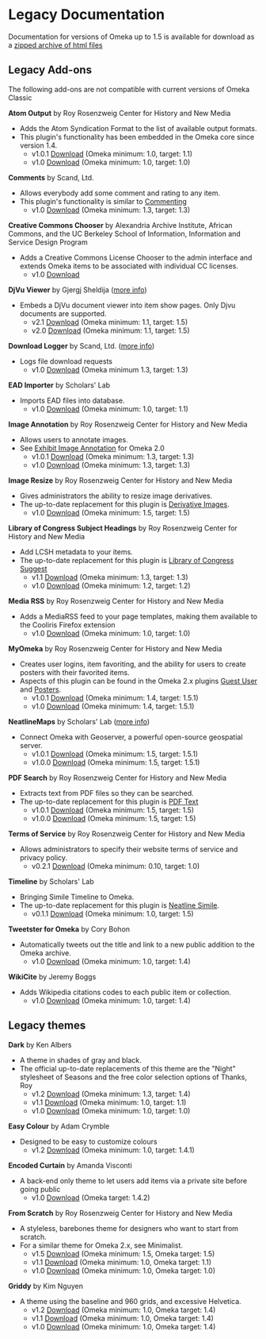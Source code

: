 # Legacy Documentation

Documentation for versions of Omeka up to 1.5 is available for download as a [zipped archive of html files](../doc_files/1xDocumentation.zip)

## Legacy Add-ons

The following add-ons are not compatible with current versions of Omeka Classic

**Atom Output** by Roy Rosenzweig Center for History and New Media 

- Adds the Atom Syndication Format to the list of available output formats.  
- This plugin's functionality has been embedded in the Omeka core since version 1.4.
    - v1.0.1 [Download](http://omeka.org/files/legacy_addons/AtomOutput-1.1-1.0.1.zip) (Omeka minimum: 1.0, target: 1.1)
    - v1.0 [Download](http://omeka.org/files/legacy_addons/AtomOutput-1.0-1.0.zip) (Omeka minimum: 1.0, target: 1.0)

**Comments** by Scand, Ltd.

- Allows everybody add some comment and rating to any item.
- This plugin's functionality is similar to [Commenting](../Plugins/Commenting.md)
    - v1.0 [Download](http://omeka.org/files/legacy_addons/Comments-1.3-1.0.zip) (Omeka minimum: 1.3, target: 1.3)

**Creative Commons Chooser** by Alexandria Archive Institute, African Commons, and the UC Berkeley School of Information, Information and Service Design Program 

- Adds a Creative Commons License Chooser to the admin interface and extends Omeka items to be associated with individual CC licenses.  
    - v1.0 [Download](http://omeka.org/files/legacy_addons/CreativeCommonsChooser-1.0-0.1.zip)

**DjVu Viewer** by Gjergj Sheldija ([more info](https://github.com/floss-bush/omeka-djvu-viewer-plugin)) 

- Embeds a DjVu document viewer into item show pages. Only Djvu documents are supported.
    - v2.1 [Download](http://omeka.org/files/legacy_addons/DjVu-Viewer-2.1.zip) (Omeka minimum: 1.1, target: 1.5)
    - v2.0 [Download](http://omeka.org/files/legacy_addons/DjVu-Viewer-2.0.zip) (Omeka minimum: 1.1, target: 1.5)

**Download Logger** by Scand, Ltd. ([more info](http://scand.com/products/omeka/download_logger.html)) 

- Logs file download requests
    - v1.0 [Download](http://omeka.org/files/legacy_addons/DownloadLogger-1.3-1.0.zip) (Omeka minimum 1.3, target: 1.3)

**EAD Importer** by Scholars' Lab

- Imports EAD files into database.
    - v1.0 [Download](http://omeka.org/files/legacy_addons/EadImporter-1.1-1.0.zip) (Omeka minimum: 1.0, target: 1.1)

**Image Annotation** by Roy Rosenzweig Center for History and New Media

- Allows users to annotate images.
- See [Exhibit Image Annotation](../Plugins/ExhibitImageAnnotation.md) for Omeka 2.0  
    - v1.0.1 [Download](http://omeka.org/files/legacy_addons/ImageAnnotation-1.3-1.0.1.zip) (Omeka minimum: 1.3, target: 1.3)
    - v1.0 [Download](http://omeka.org/files/legacy_addons/ImageAnnotation-1.3-1.0.zip) (Omeka minimum: 1.3, target: 1.3)

**Image Resize** by Roy Rosenzweig Center for History and New Media 

- Gives administrators the ability to resize image derivatives.  
- The up-to-date replacement for this plugin is [Derivative Images](../Plugins/DerivativeImages.md).
  - v1.0 [Download](http://omeka.org/files/legacy_addons/Image-Resize-1.0.zip) (Omeka minimum: 1.5, target: 1.5)

**Library of Congress Subject Headings** by Roy Rosenzweig Center for History and New Media 

- Add LCSH metadata to your items.  
- The up-to-date replacement for this plugin is [Library of Congress Suggest](../Plugins/Library_of_Congress_Suggest.md)
    - v1.1 [Download](http://omeka.org/files/legacy_addons/Lcsh-1.3-1.1.zip) (Omeka minimum: 1.3, target: 1.3)
    - v1.0 [Download](http://omeka.org/files/legacy_addons/Lcsh-1.2-1.0.zip) (Omeka minimum: 1.2, target: 1.2)

**Media RSS** by Roy Rosenzweig Center for History and New Media 

- Adds a MediaRSS feed to your page templates, making them available to the Cooliris Firefox extension
    - v1.0 [Download](http://omeka.org/files/legacy_addons/MediaRss-1.0-1.0.zip) (Omeka minimum: 1.0, target: 1.0)

**MyOmeka** by Roy Rosenzweig Center for History and New Media

- Creates user logins, item favoriting, and the ability for users to create posters with their favorited items.
- Aspects of this plugin can be found in the Omeka 2.x plugins [Guest User](../Plugins/GuestUser.md) and [Posters](../Plugins/Posters.md).
    - v1.0.1 [Download](http://omeka.org/files/legacy_addons/My-Omeka-1.0.1.zip) (Omeka minimum: 1.4, target: 1.5.1)
    - v1.0 [Download](http://omeka.org/files/legacy_addons/My-Omeka-1.0.zip) (Omeka minimum: 1.4, target: 1.5.1)

**NeatlineMaps** by Scholars' Lab ([more info](https://github.com/scholarslab/NeatlineMaps)) 

- Connect Omeka with Geoserver, a powerful open-source geospatial server.
    - v1.0.1 [Download](http://omeka.org/files/legacy_addons/Neatline-Maps-1.0.1.zip) (Omeka minimum: 1.5, target: 1.5.1)
    - v1.0.0 [Download](http://omeka.org/files/legacy_addons/Neatline-Maps-1.0.0.zip) (Omeka minimum: 1.5, target: 1.5.1)

**PDF Search** by Roy Rosenzweig Center for History and New Media

- Extracts text from PDF files so they can be searched.  
- The up-to-date replacement for this plugin is [PDF Text](../Plugins/PdfText.md)
    - v1.0.1 [Download](http://omeka.org/files/legacy_addons/PDF-Search-1.0.1.zip) (Omeka minimum: 1.5, target: 1.5)
    - v1.0.0 [Download](http://omeka.org/files/legacy_addons/PDF-Search-1.0.zip) (Omeka minimum: 1.5, target: 1.5)

**Terms of Service** by Roy Rosenzweig Center for History and New Media 

- Allows administrators to specify their website terms of service and privacy policy.
    - v0.2.1 [Download](http://omeka.org/files/legacy_addons/TermsOfService-1.0-0.2.1.zip) (Omeka minimum: 0.10, target: 1.0)

 **Timeline** by Scholars' Lab 

- Bringing Simile Timeline to Omeka.  
- The up-to-date replacement for this plugin is [Neatline Simile](http://neatline.org/plugins/).
    - v0.1.1 [Download](http://omeka.org/files/legacy_addons/Timeline-0.1.1.zip) (Omeka minimum: 1.0, target: 1.5)

 **Tweetster for Omeka** by Cory Bohon 

- Automatically tweets out the title and link to a new public addition to the Omeka archive.
    - v1.0 [Download](http://omeka.org/files/legacy_addons/Tweetster-1.0.zip) (Omeka minimum: 1.0, target: 1.4)

 **WikiCite** by Jeremy Boggs

- Adds Wikipedia citations codes to each public item or collection.
    - v1.0 [Download](http://omeka.org/files/legacy_addons/WikiCite-for-Omeka-1.0.zip) (Omeka minimum: 1.0, target: 1.4)

## Legacy themes

 **Dark** by Ken Albers 

- A theme in shades of gray and black.  
- The official up-to-date replacements of this theme are the "Night" stylesheet of Seasons and the free color selection options of Thanks, Roy
    - v1.2 [Download](http://omeka.org/files/legacy_addons/dark-1.2.zip) (Omeka minimum: 1.3, target: 1.4)
    - v1.1 [Download](http://omeka.org/files/legacy_addons/dark-1.1-1.1.zip) (Omeka minimum: 1.0, target: 1.1)
    - v1.0 [Download](http://omeka.org/files/legacy_addons/dark-1.0-1.0.zip) (Omeka minimum: 1.0, target: 1.0)


 **Easy Colour** by Adam Crymble 

- Designed to be easy to customize colours
    - v1.2 [Download](http://omeka.org/files/legacy_addons/easy-colour-1.2.zip) (Omeka minimum: 1.0, target: 1.4.1)

 **Encoded Curtain** by Amanda Visconti 

- A back-end only theme to let users add items via a private site before going public
    - v1.0 [Download](http://omeka.org/files/legacy_addons/Encoded-Curtain-1.0.zip) (Omeka target: 1.4.2)


 **From Scratch** by Roy Rosenzweig Center for History and New Media 

- A styleless, barebones theme for designers who want to start from scratch.
- For a similar theme for Omeka 2.x, see Minimalist.
    - v1.5 [Download](http://omeka.org/files/legacy_addons/From-Scratch-1.5.zip) (Omeka minimum: 1.5, Omeka target: 1.5)
    - v1.1 [Download](http://omeka.org/files/legacy_addons/From-Scratch-1.1.zip) (Omeka minimum: 1.0, Omeka target: 1.1)
    - v1.0 [Download](http://omeka.org/files/legacy_addons/fromscratch-1.0-1.0.zip) (Omeka minimum: 1.0, Omeka target: 1.0)
 
**Griddy** by Kim Nguyen 

- A theme using the baseline and 960 grids, and excessive Helvetica.
    - v1.2 [Download](http://omeka.org/files/legacy_addons/Griddy-1.2.zip) (Omeka minimum: 1.0, Omeka target: 1.4)
    - v1.1 [Download](http://omeka.org/files/legacy_addons/Griddy-1.1.zip) (Omeka minimum: 1.0, Omeka target: 1.4)
    - v1.0 [Download](http://omeka.org/files/legacy_addons/Griddy-1.0.zip) (Omeka minimum: 1.0, Omeka target: 1.4)
